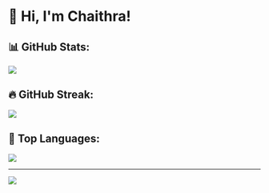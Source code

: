 # 👋 Hi, I'm Chaithra!

## 📊 GitHub Stats:
![](https://github-readme-stats.vercel.app/api?username=Chaithra-S-Nayak&theme=dark&hide_border=false&include_all_commits=true&count_private=true)

## 🔥 GitHub Streak:
![](https://github-readme-streak-stats.herokuapp.com/?user=Chaithra-S-Nayak&theme=dark&hide_border=false)

## 🚀 Top Languages:
![](https://github-readme-stats.vercel.app/api/top-langs/?username=Chaithra-S-Nayak&theme=dark&hide_border=false&include_all_commits=true&count_private=true&layout=compact)

---

[![](https://visitcount.itsvg.in/api?id=Chaithra-S-Nayak&icon=0&color=0)](https://visitcount.itsvg.in)

<!-- Proudly created with GPRM ( https://gprm.itsvg.in ) -->
